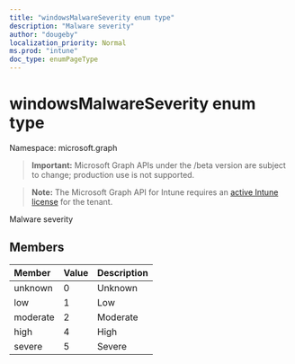 ```yaml
---
title: "windowsMalwareSeverity enum type"
description: "Malware severity"
author: "dougeby"
localization_priority: Normal
ms.prod: "intune"
doc_type: enumPageType
---
```


# windowsMalwareSeverity enum type

Namespace: microsoft.graph

> **Important:** Microsoft Graph APIs under the /beta version are subject to change; production use is not supported.

> **Note:** The Microsoft Graph API for Intune requires an [active Intune license](https://go.microsoft.com/fwlink/?linkid=839381) for the tenant.

Malware severity

## Members
|Member|Value|Description|
|:---|:---|:---|
|unknown|0|Unknown|
|low|1|Low|
|moderate|2|Moderate|
|high|4|High|
|severe|5|Severe|






